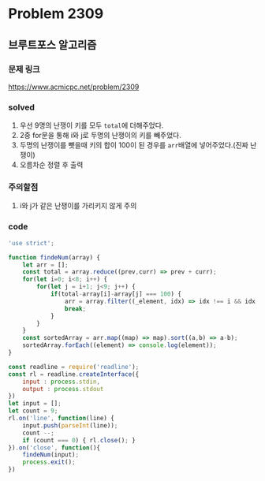 # Problem 2309

## 브루트포스 알고리즘

### 문제 링크
<https://www.acmicpc.net/problem/2309>

### solved
1. 우선 9명의 난쟁이 키를 모두 `total`에 더해주었다.
2. 2중 for문을 통해 i와 j로 두명의 난쟁이의 키를 빼주었다.
3. 두명의 난쟁이를 뺏을때 키의 합이 100이 된 경우를 `arr`배열에 넣어주었다.(진짜 난쟁이)
4. 오름차순 정렬 후 출력

### 주의할점
1. i와 j가 같은 난쟁이를 가리키지 않게 주의

### code
```javascript
'use strict';

function findeNum(array) {
    let arr = [];
    const total = array.reduce((prev,curr) => prev + curr);
    for(let i=0; i<8; i++) {
        for(let j = i+1; j<9; j++) {
            if(total-array[i]-array[j] === 100) {
                arr = array.filter((_element, idx) => idx !== i && idx !== j);
                break;
            }
        }
    }
    const sortedArray = arr.map((map) => map).sort((a,b) => a-b);
    sortedArray.forEach((element) => console.log(element));
}

const readline = require('readline');
const rl = readline.createInterface({
    input : process.stdin,
    output : process.stdout
})
let input = [];
let count = 9;
rl.on('line', function(line) {
    input.push(parseInt(line));
    count --;
    if (count === 0) { rl.close(); }
}).on('close', function(){
    findeNum(input);
    process.exit();
})
